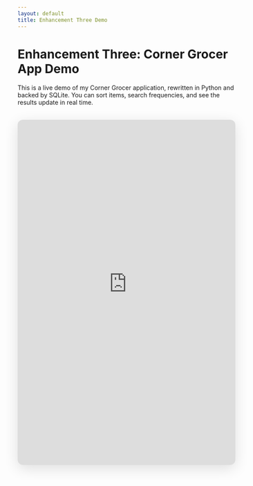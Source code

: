 ```yaml
---
layout: default
title: Enhancement Three Demo
---
```


<h1>Enhancement Three: Corner Grocer App Demo</h1>

<p>This is a live demo of my Corner Grocer application, rewritten in Python and backed by SQLite.  You can sort items, search frequencies, and see the results update in real time.</p>

<div class="app-container" style="margin: 2rem 0; border-radius: 12px; overflow: hidden; box-shadow: 0 8px 32px rgba(0,0,0,0.12);">
  <iframe
    src="https://0d394c1a-e07e-4561-aa6f-dd80385df9db-00-loqi0vrnbdsb.spock.replit.dev/"
    class="embedded-app"
    title="Corner Grocer Demo"
    style="width:100%; height:800px; border:none; display:block;"
  ></iframe>
</div>



<style>
.app-container {
  margin: 2rem 0;
  border-radius: 12px;
  overflow: hidden;
  box-shadow: 0 8px 32px rgba(0,0,0,0.12);
}
.embedded-app {
  width: 100%;
  height: 800px;
  border: none;
  display: block;
}
@media (max-width: 768px) {
  .embedded-app {
    height: 600px;
  }
}
</style>
